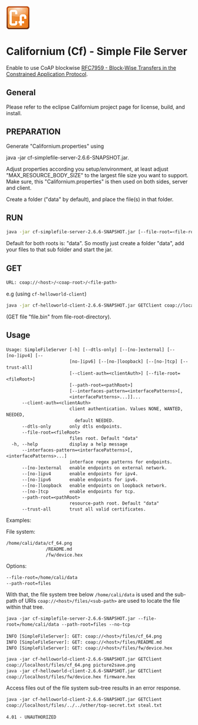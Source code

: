 ![Californium logo](cf_64.png)

# Californium (Cf) - Simple File Server

Enable to use CoAP blockwise [RFC7959 - Block-Wise Transfers in the Constrained Application Protocol](http://tools.ietf.org/html/rfc7959).

## General

Please refer to the eclipse Californium project page for license, build, and install.

## PREPARATION
Generate "Californium.properties" using 

java -jar cf-simplefile-server-2.6.6-SNAPSHOT.jar.

Adjust properties according you setup/environment, at least adjust "MAX_RESOURCE_BODY_SIZE"
to the largest file size you want to support. Make sure, this "Californium.properties" is then used on both sides, server and client.

Create a folder ("data" by default), and place the file(s) in that folder.

## RUN

```sh
java -jar cf-simplefile-server-2.6.6-SNAPSHOT.jar [--file-root=<file-root-directory>] [--path-root=<coap-root>]
```

Default for both roots is: "data".
So mostly just create a folder "data", add your files to that sub folder and start the jar.

## GET

```sh
URL: coap://<host>/<coap-root>/<file-path>
```

e.g (using `cf-helloworld-client`)

```sh
java -jar cf-helloworld-client-2.6.6-SNAPSHOT.jar GETClient coap://localhost/data/file.bin file2save.bin
```

(GET file "file.bin" from file-root-directory).

## Usage

```
Usage: SimpleFileServer [-h] [--dtls-only] [--[no-]external] [--[no-]ipv4] [--
                        [no-]ipv6] [--[no-]loopback] [--[no-]tcp] [--trust-all]
                        [--client-auth=<clientAuth>] [--file-root=<fileRoot>]
                        [--path-root=<pathRoot>]
                        [--interfaces-pattern=<interfacePatterns>[,
                        <interfacePatterns>...]]...
      --client-auth=<clientAuth>
                        client authentication. Values NONE, WANTED, NEEDED,
                          default NEEDED.
      --dtls-only       only dtls endpoints.
      --file-root=<fileRoot>
                        files root. Default "data"
  -h, --help            display a help message
      --interfaces-pattern=<interfacePatterns>[,<interfacePatterns>...]
                        interface regex patterns for endpoints.
      --[no-]external   enable endpoints on external network.
      --[no-]ipv4       enable endpoints for ipv4.
      --[no-]ipv6       enable endpoints for ipv6.
      --[no-]loopback   enable endpoints on loopback network.
      --[no-]tcp        enable endpoints for tcp.
      --path-root=<pathRoot>
                        resource-path root. Default "data"
      --trust-all       trust all valid certificates.
```

Examples:

File system:

```
/home/cali/data/cf_64.png
               /README.md
               /fw/device.hex
```

Options:

```
--file-root=/home/cali/data
--path-root=files
```

With that, the file system tree below `/home/cali/data` is used and the sub-path of URIs `coap://<host>/files/<sub-path>` are used to locate the file within that tree.

```
java -jar cf-simplefile-server-2.6.6-SNAPSHOT.jar --file-root=/home/cali/data --path-root=files --no-tcp

INFO [SimpleFileServer]: GET: coap://<host>/files/cf_64.png
INFO [SimpleFileServer]: GET: coap://<host>/files/README.md
INFO [SimpleFileServer]: GET: coap://<host>/files/fw/device.hex
```

```
java -jar cf-helloworld-client-2.6.6-SNAPSHOT.jar GETClient coap://localhost/files/cf_64.png picture2save.png
java -jar cf-helloworld-client-2.6.6-SNAPSHOT.jar GETClient coap://localhost/files/fw/device.hex firmware.hex
```

Access files out of the file system sub-tree results in an error response.
 
```
java -jar cf-helloworld-client-2.6.6-SNAPSHOT.jar GETClient coap://localhost/files/../../other/top-secret.txt steal.txt

4.01 - UNAUTHORIZED
```
